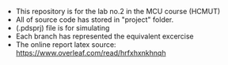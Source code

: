 -  This repository is for the lab no.2 in the MCU course (HCMUT)
-  All of source code has stored in "project" folder.
-  (.pdsprj) file is for simulating
-  Each branch has represented the equivalent excercise
-  The online report latex source: https://www.overleaf.com/read/hrfxhxnkhnqh
